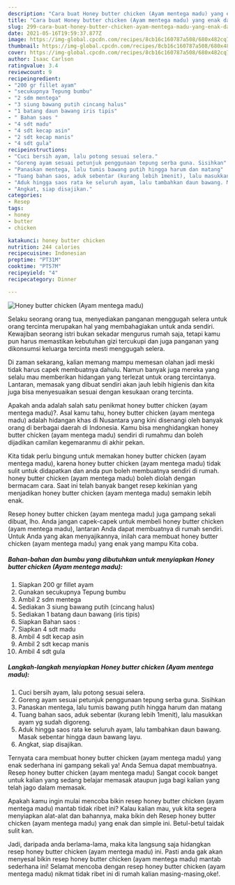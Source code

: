 ```yaml
---
description: "Cara buat Honey butter chicken (Ayam mentega madu) yang enak dan Mudah Dibuat"
title: "Cara buat Honey butter chicken (Ayam mentega madu) yang enak dan Mudah Dibuat"
slug: 299-cara-buat-honey-butter-chicken-ayam-mentega-madu-yang-enak-dan-mudah-dibuat
date: 2021-05-16T19:59:37.877Z
image: https://img-global.cpcdn.com/recipes/8cb16c160787a508/680x482cq70/honey-butter-chicken-ayam-mentega-madu-foto-resep-utama.jpg
thumbnail: https://img-global.cpcdn.com/recipes/8cb16c160787a508/680x482cq70/honey-butter-chicken-ayam-mentega-madu-foto-resep-utama.jpg
cover: https://img-global.cpcdn.com/recipes/8cb16c160787a508/680x482cq70/honey-butter-chicken-ayam-mentega-madu-foto-resep-utama.jpg
author: Isaac Carlson
ratingvalue: 3.4
reviewcount: 9
recipeingredient:
- "200 gr fillet ayam"
- "secukupnya Tepung bumbu"
- "2 sdm mentega"
- "3 siung bawang putih cincang halus"
- "1 batang daun bawang iris tipis"
- " Bahan saos "
- "4 sdt madu"
- "4 sdt kecap asin"
- "2 sdt kecap manis"
- "4 sdt gula"
recipeinstructions:
- "Cuci bersih ayam, lalu potong sesuai selera."
- "Goreng ayam sesuai petunjuk penggunaan tepung serba guna. Sisihkan"
- "Panaskan mentega, lalu tumis bawang putih hingga harum dan matang"
- "Tuang bahan saos, aduk sebentar (kurang lebih 1menit), lalu masukkan ayam yg sudah digoreng."
- "Aduk hingga saos rata ke seluruh ayam, lalu tambahkan daun bawang. Masak sebentar hingga daun bawang layu."
- "Angkat, siap disajikan."
categories:
- Resep
tags:
- honey
- butter
- chicken

katakunci: honey butter chicken 
nutrition: 244 calories
recipecuisine: Indonesian
preptime: "PT31M"
cooktime: "PT57M"
recipeyield: "4"
recipecategory: Dinner

---
```



![Honey butter chicken (Ayam mentega madu)](https://img-global.cpcdn.com/recipes/8cb16c160787a508/680x482cq70/honey-butter-chicken-ayam-mentega-madu-foto-resep-utama.jpg)

Selaku seorang orang tua, menyediakan panganan menggugah selera untuk orang tercinta merupakan hal yang membahagiakan untuk anda sendiri. Kewajiban seorang istri bukan sekadar mengurus rumah saja, tetapi kamu pun harus memastikan kebutuhan gizi tercukupi dan juga panganan yang dikonsumsi keluarga tercinta mesti menggugah selera.

Di zaman  sekarang, kalian memang mampu memesan olahan jadi meski tidak harus capek membuatnya dahulu. Namun banyak juga mereka yang selalu mau memberikan hidangan yang terlezat untuk orang tercintanya. Lantaran, memasak yang dibuat sendiri akan jauh lebih higienis dan kita juga bisa menyesuaikan sesuai dengan kesukaan orang tercinta. 



Apakah anda adalah salah satu penikmat honey butter chicken (ayam mentega madu)?. Asal kamu tahu, honey butter chicken (ayam mentega madu) adalah hidangan khas di Nusantara yang kini disenangi oleh banyak orang di berbagai daerah di Indonesia. Kamu bisa menghidangkan honey butter chicken (ayam mentega madu) sendiri di rumahmu dan boleh dijadikan camilan kegemaranmu di akhir pekan.

Kita tidak perlu bingung untuk memakan honey butter chicken (ayam mentega madu), karena honey butter chicken (ayam mentega madu) tidak sulit untuk didapatkan dan anda pun boleh membuatnya sendiri di rumah. honey butter chicken (ayam mentega madu) boleh diolah dengan bermacam cara. Saat ini telah banyak banget resep kekinian yang menjadikan honey butter chicken (ayam mentega madu) semakin lebih enak.

Resep honey butter chicken (ayam mentega madu) juga gampang sekali dibuat, lho. Anda jangan capek-capek untuk membeli honey butter chicken (ayam mentega madu), lantaran Anda dapat membuatnya di rumah sendiri. Untuk Anda yang akan menyajikannya, inilah cara membuat honey butter chicken (ayam mentega madu) yang enak yang mampu Kita coba.

<!--inarticleads1-->

##### Bahan-bahan dan bumbu yang dibutuhkan untuk menyiapkan Honey butter chicken (Ayam mentega madu):

1. Siapkan 200 gr fillet ayam
1. Gunakan secukupnya Tepung bumbu
1. Ambil 2 sdm mentega
1. Sediakan 3 siung bawang putih (cincang halus)
1. Sediakan 1 batang daun bawang (iris tipis)
1. Siapkan  Bahan saos :
1. Siapkan 4 sdt madu
1. Ambil 4 sdt kecap asin
1. Ambil 2 sdt kecap manis
1. Ambil 4 sdt gula




<!--inarticleads2-->

##### Langkah-langkah menyiapkan Honey butter chicken (Ayam mentega madu):

1. Cuci bersih ayam, lalu potong sesuai selera.
1. Goreng ayam sesuai petunjuk penggunaan tepung serba guna. Sisihkan
1. Panaskan mentega, lalu tumis bawang putih hingga harum dan matang
1. Tuang bahan saos, aduk sebentar (kurang lebih 1menit), lalu masukkan ayam yg sudah digoreng.
1. Aduk hingga saos rata ke seluruh ayam, lalu tambahkan daun bawang. Masak sebentar hingga daun bawang layu.
1. Angkat, siap disajikan.




Ternyata cara membuat honey butter chicken (ayam mentega madu) yang enak sederhana ini gampang sekali ya! Anda Semua dapat membuatnya. Resep honey butter chicken (ayam mentega madu) Sangat cocok banget untuk kalian yang sedang belajar memasak ataupun juga bagi kalian yang telah jago dalam memasak.

Apakah kamu ingin mulai mencoba bikin resep honey butter chicken (ayam mentega madu) mantab tidak ribet ini? Kalau kalian mau, yuk kita segera menyiapkan alat-alat dan bahannya, maka bikin deh Resep honey butter chicken (ayam mentega madu) yang enak dan simple ini. Betul-betul taidak sulit kan. 

Jadi, daripada anda berlama-lama, maka kita langsung saja hidangkan resep honey butter chicken (ayam mentega madu) ini. Pasti anda gak akan menyesal bikin resep honey butter chicken (ayam mentega madu) mantab sederhana ini! Selamat mencoba dengan resep honey butter chicken (ayam mentega madu) nikmat tidak ribet ini di rumah kalian masing-masing,oke!.

